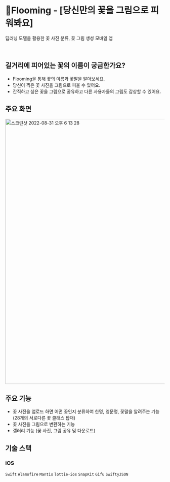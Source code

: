 # 🥀Flooming - [당신만의 꽃을 그림으로 피워봐요] 
딥러닝 모델을 활용한 꽃 사진 분류, 꽃 그림 생성 모바일 앱

<br>

## 길거리에 피어있는 꽃의 이름이 궁금한가요?

* Flooming을 통해 꽃의 이름과 꽃말을 알아보세요.
*  당신이 찍은 꽃 사진을 그림으로 피울 수 있어요.  
* 간직하고 싶은 꽃을 그림으로 공유하고 다른 사용자들의 그림도 감상할 수 있어요.

## 주요 화면
<img width="835" alt="스크린샷 2022-08-31 오후 6 13 28" src="https://user-images.githubusercontent.com/69973158/187643482-de4642da-01c3-4b33-829b-ff8a516964f0.png">

## 주요 기능
- 꽃 사진을 업로드 하면 어떤 꽃인지 분류하여 한명, 영문명, 꽃말을 알려주는 기능 (28개의 서로다른 꽃 클래스 탑재)
- 꽃 사진을 그림으로 변환하는 기능
- 갤러리 기능 (꽃 사진, 그림 공유 및 다운로드)

## 기술 스택

### iOS
```Swift``` ```Alamofire``` ```Mantis``` ```lottie-ios``` ```SnapKit``` ```Gifu``` ```SwiftyJSON```
